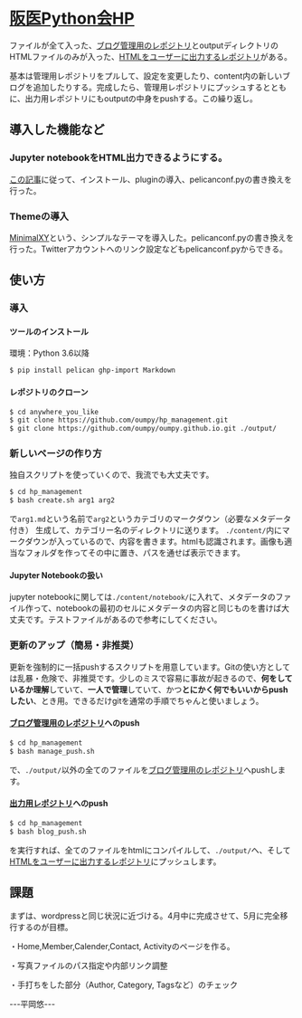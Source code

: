 # [阪医Python会HP](https://oumpy.github.io/)

ファイルが全て入った、[ブログ管理用のレポジトリ](https://github.com/oumpy/hp_management)とoutputディレクトリのHTMLファイルのみが入った、[HTMLをユーザーに出力するレポジトリ](https://github.com/oumpy/oumpy.github.io)がある。

基本は管理用レポジトリをプルして、設定を変更したり、content内の新しいブログを追加したりする。完成したら、管理用レポジトリにプッシュするとともに、出力用レポジトリにもoutputの中身をpushする。この繰り返し。

## 導入した機能など

### Jupyter notebookをHTML出力できるようにする。

[この記事](https://qiita.com/driller/items/49a990cbdfb51afed620)に従って、インストール、pluginの導入、pelicanconf.pyの書き換えを行った。

### Themeの導入

[MinimalXY](https://github.com/petrnohejl/MinimalXY/tree/87f0ebb57543b7810dffc9ebe05ed96bc897ffd1)という、シンプルなテーマを導入した。pelicanconf.pyの書き換えを行った。Twitterアカウントへのリンク設定などもpelicanconf.pyからできる。

## 使い方

### 導入

#### ツールのインストール

環境：Python 3.6以降

```bash
$ pip install pelican ghp-import Markdown
```

#### レポジトリのクローン

```bash
$ cd anywhere_you_like
$ git clone https://github.com/oumpy/hp_management.git
$ git clone https://github.com/oumpy/oumpy.github.io.git ./output/
```

### 新しいページの作り方

独自スクリプトを使っていくので、我流でも大丈夫です。
```bash
$ cd hp_management
$ bash create.sh arg1 arg2
```
で`arg1.md`という名前で`arg2`というカテゴリのマークダウン（必要なメタデータ付き） 生成して、カテゴリー名のディレクトリに送ります。
`./content/`内にマークダウンが入っているので、内容を書きます。htmlも認識されます。画像も適当なフォルダを作ってその中に置き、パスを通せば表示できます。

#### Jupyter Notebookの扱い

jupyter notebookに関しては`./content/notebook/`に入れて、メタデータのファイル作って、notebookの最初のセルにメタデータの内容と同じものを書けば大丈夫です。テストファイルがあるので参考にしてください。

### 更新のアップ（簡易・非推奨）

更新を強制的に一括pushするスクリプトを用意しています。Gitの使い方としては乱暴・危険で、非推奨です。少しのミスで容易に事故が起きるので、**何をしているか理解**していて、**一人で管理**していて、かつ**とにかく何でもいいからpushしたい**、とき用。できるだけgitを通常の手順でちゃんと使いましょう。

#### [ブログ管理用のレポジトリ](https://github.com/oumpy/hp_management)へのpush

```bash
$ cd hp_management
$ bash manage_push.sh
```
で、`./output/`以外の全てのファイルを[ブログ管理用のレポジトリ](https://github.com/oumpy/hp_management)へpushします。

#### [出力用レポジトリ](https://github.com/oumpy/oumpy.github.io)へのpush

```bash
$ cd hp_management
$ bash blog_push.sh
```
を実行すれば、全てのファイルをhtmlにコンパイルして、`./output/`へ、そして[HTMLをユーザーに出力するレポジトリ](https://github.com/oumpy/oumpy.github.io)にプッシュします。


## 課題
まずは、wordpressと同じ状況に近づける。4月中に完成させて、5月に完全移行するのが目標。

・Home,Member,Calender,Contact, Activityのページを作る。

・写真ファイルのパス指定や内部リンク調整

・手打ちをした部分（Author, Category, Tagsなど）のチェック

---平岡悠---